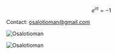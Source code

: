 $$e^{i\pi} = -1$$
<!--
[![Osalotioman's github stats](https://github-readme-stats.vercel.app/api?username=Osalotioman&show_icons=true&theme=cobalt))](https://github.com/Osalotioman/github-readme-stats)


![](https://visitor-badge.laobi.icu/badge?page_id=Osalotioman.readme)
-->
Contact: osalotioman@gmail.com


<p>
    <img style="display: block; margin: auto;" src="https://github-readme-stats.vercel.app/api/top-langs?username=Osalotioman&show_icons=true&locale=en&layout=compact" alt="Osalotioman" />
</p>
<p>
    <img style="display: block; margin: auto;" src="https://github-readme-stats.vercel.app/api?username=Osalotioman&show_icons=true&locale=en" alt="Osalotioman" />
</p>

